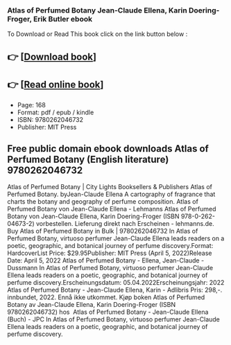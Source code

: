 ### Atlas of Perfumed Botany Jean-Claude Ellena, Karin Doering-Froger, Erik Butler ebook

To Download or Read This book click on the link button below :

## 👉  [**[Download book](http://filesbooks.info/download.php?group=book&from=github.com&id=629221&lnk=1066 "Download book")**]

## 👉  [**[Read online book](http://filesbooks.info/download.php?group=book&from=github.com&id=629221&lnk=1066 "Read online book")**]


* Page: 168
* Format: pdf / epub / kindle
* ISBN: 9780262046732
* Publisher: MIT Press



## Free public domain ebook downloads Atlas of Perfumed Botany (English literature) 9780262046732



 Atlas of Perfumed Botany | City Lights Booksellers &amp; Publishers Atlas of Perfumed Botany. byJean-Claude Ellena A cartography of fragrance that charts the botany and geography of perfume composition.
 Atlas of Perfumed Botany von Jean-Claude Ellena - Lehmanns Atlas of Perfumed Botany von Jean-Claude Ellena, Karin Doering-Froger (ISBN 978-0-262-04673-2) vorbestellen. Lieferung direkt nach Erscheinen - lehmanns.de.
 Buy Atlas of Perfumed Botany in Bulk | 9780262046732 In Atlas of Perfumed Botany, virtuoso perfumer Jean-Claude Ellena leads readers on a poetic, geographic, and botanical journey of perfume discovery.Format: HardcoverList Price: $29.95Publisher: MIT Press (April 5, 2022)Release Date: April 5, 2022
 Atlas of Perfumed Botany - Ellena, Jean-Claude - Dussmann In Atlas of Perfumed Botany, virtuoso perfumer Jean-Claude Ellena leads readers on a poetic, geographic, and botanical journey of perfume discovery.Erscheinungsdatum: 05.04.2022Erscheinungsjahr: 2022
 Atlas of Perfumed Botany - Jean-Claude Ellena, Karin  - Adlibris Pris: 298,-. innbundet, 2022. Ennå ikke utkommet. Kjøp boken Atlas of Perfumed Botany av Jean-Claude Ellena, Karin Doering-Froger (ISBN 9780262046732) hos 
 Atlas of Perfumed Botany - Jean-Claude Ellena (Buch) - JPC In Atlas of Perfumed Botany, virtuoso perfumer Jean-Claude Ellena leads readers on a poetic, geographic, and botanical journey of perfume discovery.





